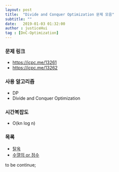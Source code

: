 ```yaml
---
layout: post
title:  "Divide and Conquer Optimization 문제 모음"
subtitle: ""
date:   2019-01-03 01:32:00
author : justiceHui
tag : [DnC-Optimization]
---
```


### 문제 링크
* https://icpc.me/13261
* https://icpc.me/13262

### 사용 알고리즘
* DP
* Divide and Conquer Optimization

### 시간복잡도
* O(kn log n)

### 목록
* <a href = "https://justicehui.github.io/2019/01/03/BOJ13261.html">탈옥</a>
* <a href = "https://justicehui.github.io/2019/01/03/BOJ13262.html">수열의 or 점수</a>

to be continue;

